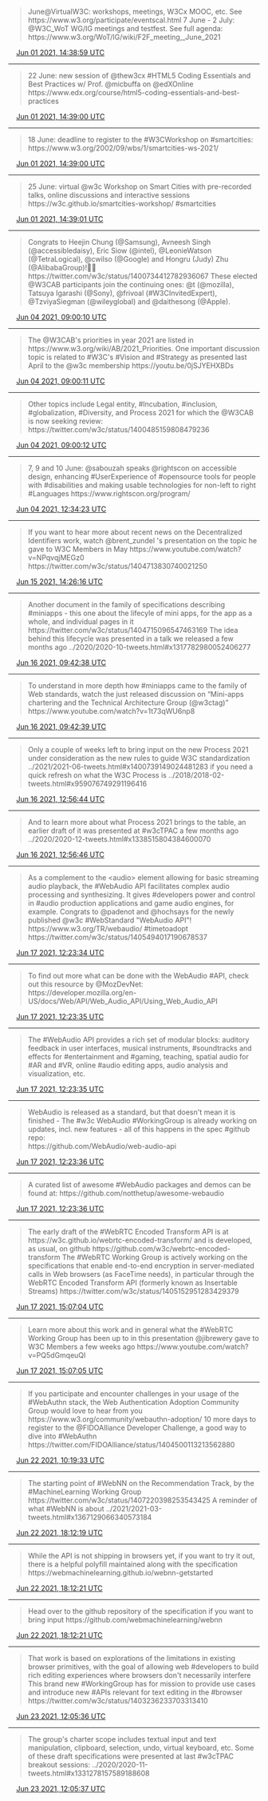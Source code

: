 > June@VirtualW3C: workshops, meetings, W3Cx MOOC, etc\. See https://www\.w3\.org/participate/eventscal\.html
> 7 June \- 2 July:  @W3C\_WoT WG/IG meetings and testfest\. See full agenda: https://www\.w3\.org/WoT/IG/wiki/F2F\_meeting,\_June\_2021

<img src="../media/tweet.ico" width="12" /> [Jun 01 2021, 14:38:59 UTC](https://twitter.com/w3cdevs/status/1399737244752257031)

----

> 22 June: new session of @thew3cx \#HTML5 Coding Essentials and Best Practices w/ Prof\. @micbuffa on @edXOnline    
> https://www\.edx\.org/course/html5\-coding\-essentials\-and\-best\-practices

<img src="../media/tweet.ico" width="12" /> [Jun 01 2021, 14:39:00 UTC](https://twitter.com/w3cdevs/status/1399737249521180678)

----

> 18 June: deadline to register to the \#W3CWorkshop on \#smartcities: https://www\.w3\.org/2002/09/wbs/1/smartcities\-ws\-2021/

<img src="../media/tweet.ico" width="12" /> [Jun 01 2021, 14:39:00 UTC](https://twitter.com/w3cdevs/status/1399737247918923777)

----

> 25 June: virtual @w3c Workshop on Smart Cities with pre\-recorded talks, online discussions and interactive sessions https://w3c\.github\.io/smartcities\-workshop/ \#smartcities

<img src="../media/tweet.ico" width="12" /> [Jun 01 2021, 14:39:01 UTC](https://twitter.com/w3cdevs/status/1399737252188590080)

----

> Congrats to Heejin Chung \(@Samsung\), Avneesh Singh \(@accessibledaisy\), Eric Siow \(@intel\), @LeonieWatson \(@TetraLogical\), @cwilso \(@Google\) and Hongru \(Judy\) Zhu \(@AlibabaGroup\)\!👏👏 https://twitter\.com/w3c/status/1400734412782936067
> These elected @W3CAB participants join the continuing ones: @t \(@mozilla\), Tatsuya Igarashi \(@Sony\), @frivoal \(\#W3CInvitedExpert\), @TzviyaSiegman \(@wileyglobal\) and @daithesong \(@Apple\)\.

<img src="../media/tweet.ico" width="12" /> [Jun 04 2021, 09:00:10 UTC](https://twitter.com/w3cdevs/status/1400739142779211780)

----

> The @W3CAB's priorities in year 2021 are listed in https://www\.w3\.org/wiki/AB/2021\_Priorities\. One important discussion topic is related to \#W3C's \#Vision and \#Strategy as presented last April to the @w3c membership https://youtu\.be/0jSJYEHXBDs

<img src="../media/tweet.ico" width="12" /> [Jun 04 2021, 09:00:11 UTC](https://twitter.com/w3cdevs/status/1400739146981953536)

----

> Other topics include Legal entity, \#Incubation, \#inclusion, \#globalization, \#Diversity, and Process 2021 for which the @W3CAB is now seeking review: https://twitter\.com/w3c/status/1400485159808479236

<img src="../media/tweet.ico" width="12" /> [Jun 04 2021, 09:00:12 UTC](https://twitter.com/w3cdevs/status/1400739149024481283)

----

> 7, 9 and 10 June: @sabouzah speaks @rightscon on accessible design, enhancing \#UserExperience of \#opensource tools for people with \#disabilities and making usable technologies for non\-left to right \#Languages https://www\.rightscon\.org/program/

<img src="../media/tweet.ico" width="12" /> [Jun 04 2021, 12:34:23 UTC](https://twitter.com/w3cdevs/status/1400793050444664832)

----

> If you want to hear more about recent news on the Decentralized Identifiers work, watch @brent\_zundel 's presentation on the topic he gave to W3C Members in May https://www\.youtube\.com/watch?v\=NPqvqjMEGz0 https://twitter\.com/w3c/status/1404713830740021250

<img src="../media/tweet.ico" width="12" /> [Jun 15 2021, 14:26:16 UTC](https://twitter.com/w3cdevs/status/1404807472699817985)

----

> Another document in the family of specifications describing \#miniapps \- this one about the lifecyle of mini apps, for the app as a whole, and individual pages in it https://twitter\.com/w3c/status/1404715096547463169
> The idea behind this lifecycle was presented in a talk we released a few months ago \.\./2020/2020\-10\-tweets\.html\#x1317782980052406277

<img src="../media/tweet.ico" width="12" /> [Jun 16 2021, 09:42:38 UTC](https://twitter.com/w3cdevs/status/1405098483636396036)

----

> To understand in more depth how \#miniapps came to the family of Web standards, watch the just released discussion on “Mini\-apps chartering and the Technical Architecture Group \(@w3ctag\)” https://www\.youtube\.com/watch?v\=1t73qWU6np8

<img src="../media/tweet.ico" width="12" /> [Jun 16 2021, 09:42:39 UTC](https://twitter.com/w3cdevs/status/1405098487193161728)

----

> Only a couple of weeks left to bring input on the new Process 2021 under consideration as the new rules to guide W3C standardization \.\./2021/2021\-06\-tweets\.html\#x1400739149024481283
> if you need a quick refresh on what the W3C Process is \.\./2018/2018\-02\-tweets\.html\#x959076749291196416

<img src="../media/tweet.ico" width="12" /> [Jun 16 2021, 12:56:44 UTC](https://twitter.com/w3cdevs/status/1405147329682984966)

----

> And to learn more about what Process 2021 brings to the table, an earlier draft of it was presented at \#w3cTPAC a few months ago \.\./2020/2020\-12\-tweets\.html\#x1338515804384600070

<img src="../media/tweet.ico" width="12" /> [Jun 16 2021, 12:56:46 UTC](https://twitter.com/w3cdevs/status/1405147336595099656)

----

> As a complement to the &lt;audio&gt; element allowing for basic streaming audio playback, the \#WebAudio API facilitates complex audio processing and synthesizing\. It gives \#developers power and control in \#audio production applications and game audio engines, for example\.
> Congrats to @padenot and @hochsays for the newly published @w3c \#WebStandard "WebAudio API"\! https://www\.w3\.org/TR/webaudio/ \#timetoadopt https://twitter\.com/w3c/status/1405494017190678537

<img src="../media/tweet.ico" width="12" /> [Jun 17 2021, 12:23:34 UTC](https://twitter.com/w3cdevs/status/1405501373043576840)

----

> To find out more what can be done with the WebAudio \#API, check out this resource by @MozDevNet:   
> https://developer\.mozilla\.org/en\-US/docs/Web/API/Web\_Audio\_API/Using\_Web\_Audio\_API

<img src="../media/tweet.ico" width="12" /> [Jun 17 2021, 12:23:35 UTC](https://twitter.com/w3cdevs/status/1405501376550129669)

----

> The \#WebAudio API provides a rich set of modular blocks: auditory feedback in user interfaces, musical instruments, \#soundtracks and effects for \#entertainment and \#gaming, teaching, spatial audio for \#AR and \#VR, online \#audio editing apps, audio analysis and visualization, etc\.

<img src="../media/tweet.ico" width="12" /> [Jun 17 2021, 12:23:35 UTC](https://twitter.com/w3cdevs/status/1405501374780030977)

----

> WebAudio is released as a standard, but that doesn't mean it is finished \- The \#w3c WebAudio \#WorkingGroup is already working on updates, incl\. new features \- all of this happens in the spec \#github repo:  
> https://github\.com/WebAudio/web\-audio\-api

<img src="../media/tweet.ico" width="12" /> [Jun 17 2021, 12:23:36 UTC](https://twitter.com/w3cdevs/status/1405501379943227394)

----

> A curated list of awesome \#WebAudio packages and demos can be found at: https://github\.com/notthetup/awesome\-webaudio

<img src="../media/tweet.ico" width="12" /> [Jun 17 2021, 12:23:36 UTC](https://twitter.com/w3cdevs/status/1405501378265600001)

----

> The early draft of the \#WebRTC Encoded Transform API is at https://w3c\.github\.io/webrtc\-encoded\-transform/ and is developed, as usual, on github https://github\.com/w3c/webrtc\-encoded\-transform
> The \#WebRTC Working Group is actively working on the specifications that enable end\-to\-end encryption in server\-mediated calls in Web browsers \(as FaceTime needs\), in particular through the WebRTC Encoded Transform API \(formerly known as Insertable Streams\) https://twitter\.com/w3c/status/1405152951283429379

<img src="../media/tweet.ico" width="12" /> [Jun 17 2021, 15:07:04 UTC](https://twitter.com/w3cdevs/status/1405542518490468362)

----

> Learn more about this work and in general what the \#WebRTC Working Group has been up to in this presentation @jibrewery gave to W3C Members a few weeks ago https://www\.youtube\.com/watch?v\=PQ5dGmqeuQI

<img src="../media/tweet.ico" width="12" /> [Jun 17 2021, 15:07:05 UTC](https://twitter.com/w3cdevs/status/1405542520579260422)

----

> If you participate and encounter challenges in your usage of the \#WebAuthn stack, the Web Authentication Adoption Community Group would love to hear from you https://www\.w3\.org/community/webauthn\-adoption/
> 10 more days to register to the @FIDOAlliance Developer Challenge, a good way to dive into \#WebAuthn https://twitter\.com/FIDOAlliance/status/1404500113213562880

<img src="../media/tweet.ico" width="12" /> [Jun 22 2021, 10:19:33 UTC](https://twitter.com/w3cdevs/status/1407282102685638662)

----

> The starting point of \#WebNN on the Recommendation Track, by the \#MachineLearning Working Group https://twitter\.com/w3c/status/1407220398253543425
> A reminder of what \#WebNN is about \.\./2021/2021\-03\-tweets\.html\#x1367129066340573184

<img src="../media/tweet.ico" width="12" /> [Jun 22 2021, 18:12:19 UTC](https://twitter.com/w3cdevs/status/1407401078375784456)

----

> While the API is not shipping in browsers yet, if you want to try it out, there is a helpful polyfill maintained along with the specification https://webmachinelearning\.github\.io/webnn\-getstarted

<img src="../media/tweet.ico" width="12" /> [Jun 22 2021, 18:12:21 UTC](https://twitter.com/w3cdevs/status/1407401085954895878)

----

> Head over to the github repository of the specification if you want to bring input https://github\.com/webmachinelearning/webnn

<img src="../media/tweet.ico" width="12" /> [Jun 22 2021, 18:12:21 UTC](https://twitter.com/w3cdevs/status/1407401082628853766)

----

> That work is based on explorations of the limitations in existing browser primitives, with the goal of allowing web \#developers to build rich editing experiences where browsers don't necessarily interfere
> This brand new \#WorkingGroup has for mission to provide use cases and introduce new  \#APIs relevant for text editing in the \#browser https://twitter\.com/w3c/status/1403236233703313410

<img src="../media/tweet.ico" width="12" /> [Jun 23 2021, 12:05:36 UTC](https://twitter.com/w3cdevs/status/1407671178429337606)

----

> The group's charter scope includes textual input and text  
> manipulation, clipboard, selection, undo, virtual keyboard, etc\. Some of these draft specifications were presented at last \#w3cTPAC breakout sessions: \.\./2020/2020\-11\-tweets\.html\#x1331278157589188608

<img src="../media/tweet.ico" width="12" /> [Jun 23 2021, 12:05:37 UTC](https://twitter.com/w3cdevs/status/1407671180191055875)